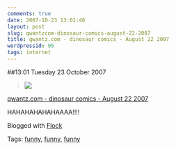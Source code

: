 ```yaml
---
comments: true
date: 2007-10-23 13:01:46
layout: post
slug: qwantzcom-dinosaur-comics-august-22-2007
title: qwantz.com - dinosaur comics - August 22 2007
wordpressid: 96
tags: internet
---
```


##13:01 Tuesday 23 October 2007

> ![](http://www.qwantz.com/comics/comic2-1085.png)

[qwantz.com - dinosaur comics - August 22 2007](http://www.qwantz.com/archive/001057.html)


HAHAHAHAHAHAAAA!!!!

Blogged with [Flock](http://www.flock.com/blogged-with-flock)

Tags: [funny](http://technorati.com/tag/funny), [funny](http://technorati.com/tag/funny), [ funny](http://technorati.com/tag/%20funny)
